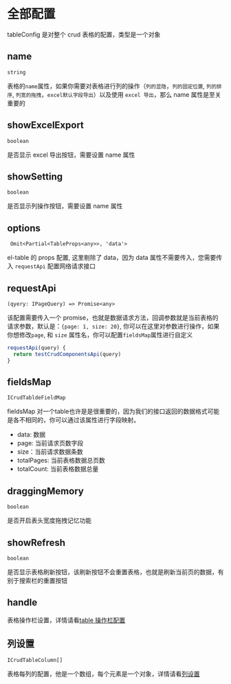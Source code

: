 # 全部配置

tableConfig 是对整个 crud 表格的配置，类型是一个对象

## name

`string`

表格的`name`属性，如果你需要对表格进行列的操作（`列的显隐`，`列的固定位置`, `列的排序`, `列宽的拖拽`，`excel默认字段导出`）以及使用 `excel 导出`，那么 name 属性是至关重要的

## showExcelExport

`boolean`

是否显示 excel 导出按钮，需要设置 name 属性

## showSetting

`boolean`

是否显示列操作按钮，需要设置 name 属性

## options

` Omit<Partial<TableProps<any>>, 'data'>`

el-table 的 props 配置, 这里剔除了 data，因为 data 属性不需要传入，您需要传入 `requestApi` 配置网络请求接口

## requestApi

`(qyery: IPageQuery) => Promise<any>`

该配置需要传入一个 promise，也就是数据请求方法，回调参数就是当前表格的请求参数，默认是：`{page: 1, size: 20}`, 你可以在这里对参数进行操作，如果你想修改`page`, 和 `size` 属性名，你可以配置`fieldsMap`属性进行自定义

```ts
requestApi(query) {
  return testCrudComponentsApi(query)
}
```

## fieldsMap

`ICrudTabldeFieldMap`

fieldsMap 对一个table也许是是很重要的，因为我们的接口返回的数据格式可能是各不相同的，你可以通过该属性进行字段映射。

- data: 数据
- page: 当前请求页数字段
- size：当前请求数据条数
- totalPages: 当前表格数据总页数
- totalCount: 当前表格数据总量

## draggingMemory

`boolean`

是否开启表头宽度拖拽记忆功能

## showRefresh

`boolean`

是否显示表格刷新按钮，该刷新按钮不会重置表格，也就是刷新当前页的数据，有别于搜索栏的重置按钮

## handle

表格操作栏设置，详情请看[table 操作栏配置](./Handle%E7%9A%84%E9%85%8D%E7%BD%AE.md)

## 列设置

`ICrudTableColumn[]`

表格每列的配置，他是一个数组，每个元素是一个对象，详情请看[列设置](./%E5%88%97%E8%AE%BE%E7%BD%AE.md)